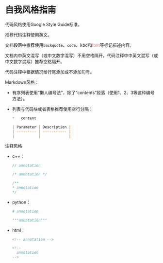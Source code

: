 # 自我风格指南

代码风格使用Google Style Guide标准。

推荐代码注释使用英文。

文档段落中推荐使用`backquote`、<code>code</code>、<kbd>kbd</kbd>和<font color="#f07d71">font</font>等标记描述内容。

文档内中英文混写（或中文数字混写）不用空格隔开，代码注释中中英文混写（或中文数字混写）推荐空格隔开。

代码注释中根据情况给行尾添加或不添加句号。

Markdown风格：

*   有序列表使用“懒人编号法”，除了“contents”段落（使用1、2、3等这种编号方法）。
*   列表与代码块或者表格推荐使用空行分隔：

    ```markdown
    *   content

    | Parameter | Description |
    | --------- | ----------- |
    |           |             |
    ```

注释风格

*   c++：

    ```c++
    // annotation

    /* annotation */

    /**
    * annotation
    */
    ```

*   python：

    ```python
    # annotation

    """annotation"""
    ```

*   html：

    ```html
    <!-- annotation -->

    <!-- 
      annotation
    -->
    ```
